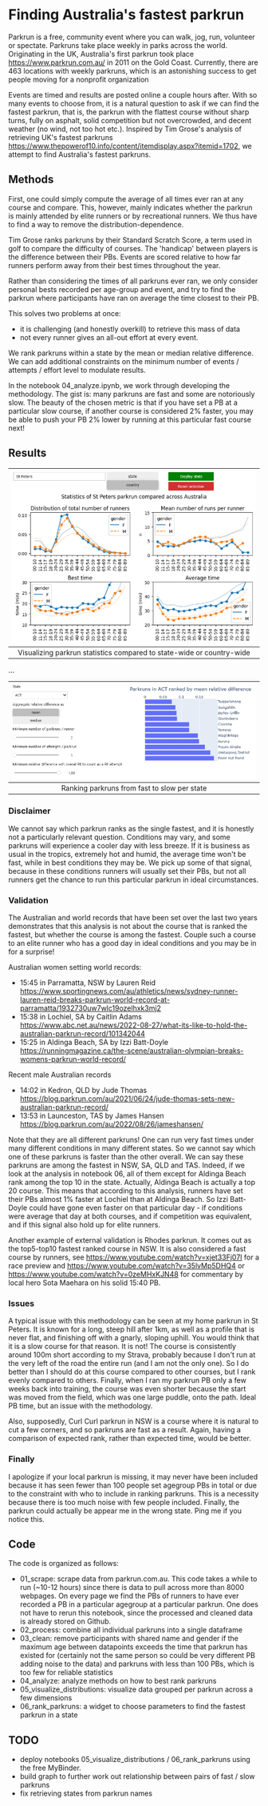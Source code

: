 # Finding Australia's fastest parkrun
Parkrun is a free, community event where you can walk, jog, run, volunteer or spectate. Parkruns take place weekly in parks across the world. Originating in the UK, Australia's first parkrun took place https://www.parkrun.com.au/ in 2011 on the Gold Coast. Currently, there are 463 locations with weekly parkruns, which is an astonishing success to get people moving for a nonprofit organization

Events are timed and results are posted online a couple hours after. With so many events to choose from, it is a natural question to ask if we can find the fastest parkrun, that is, the parkrun with the flattest course without sharp turns, fully on asphalt, solid competition but not overcrowded, and decent weather (no wind, not too hot etc.). Inspired by Tim Grose's analysis of retrieving UK's fastest parkruns https://www.thepowerof10.info/content/itemdisplay.aspx?itemid=1702, we attempt to find Australia's fastest parkruns.

## Methods
First, one could simply compute the average of all times ever ran at any course and compare. This, however, mainly indicates whether the parkrun is mainly attended by elite runners or by recreational runners. We thus have to find a way to remove the distribution-dependence.

Tim Grose ranks parkruns by their Standard Scratch Score, a term used in golf to compare the difficulty of courses. The 'handicap' between players is the difference between their PBs. Events are scored relative to how far runners perform away from their best times throughout the year.

Rather than considering the times of all parkruns ever ran, we only consider personal bests recorded per age-group and event, and try to find the parkrun where participants have ran on average the time closest to their PB. 

This solves two problems at once:
- it is challenging (and honestly overkill) to retrieve this mass of data
- not every runner gives an all-out effort at every event. 

We rank parkruns within a state by the mean or median relative difference. We can add additional constraints on the minimum number of events / attempts / effort level to modulate results.

In the notebook 04_analyze.ipynb, we work through developing the methodology. The gist is: many parkruns are fast and some are notoriously slow. The beauty of the chosen metric is that if you have set a PB at a particular slow course, if another course is considered 2% faster, you may be able to push your PB 2% lower by running at this particular fast course next!

## Results
| ![](images/distribution_stpeters_parkrun.png) | 
|:--:| 
| Visualizing parkrun statistics compared to state-wide or country-wide |

...

| ![](images/rank_parkruns_ACT.png) | 
|:--:| 
| Ranking parkruns from fast to slow per state |



### Disclaimer
We cannot say which parkrun ranks as the single fastest, and it is honestly not a particularly relevant question. Conditions may vary, and some parkruns will experience a cooler day with less breeze. If it is business as usual in the tropics, extremely hot and humid, the average time won't be fast, while in best conditions they may be. We pick up some of that signal, because in these conditions runners will usually set their PBs, but not all runners get the chance to run this particular parkrun in ideal circumstances.

### Validation
The Australian and world records that have been set over the last two years demonstrates that this analysis is not about the course that is ranked the fastest, but whether the course is among the fastest. Couple such a course to an elite runner who has a good day in ideal conditions and you may be in for a surprise!

Australian women setting world records:
- 15:45 in Parramatta, NSW by Lauren Reid https://www.sportingnews.com/au/athletics/news/sydney-runner-lauren-reid-breaks-parkrun-world-record-at-parramatta/1932730uw7wlc19ozelhxk3mj2
- 15:38 in Lochiel, SA by Caitlin Adams https://www.abc.net.au/news/2022-08-27/what-its-like-to-hold-the-australian-parkrun-record/101342044
- 15:25 in Aldinga Beach, SA by Izzi Batt-Doyle https://runningmagazine.ca/the-scene/australian-olympian-breaks-womens-parkrun-world-record/

Recent male Australian records 
- 14:02 in Kedron, QLD by Jude Thomas https://blog.parkrun.com/au/2021/06/24/jude-thomas-sets-new-australian-parkrun-record/
- 13:53 in Launceston, TAS by James Hansen https://blog.parkrun.com/au/2022/08/26/jameshansen/

Note that they are all different parkruns! One can run very fast times under many different conditions in many different states. So we cannot say which one of these parkruns is faster than the other overall. We can say these parkruns are among the fastest in NSW, SA, QLD and TAS. Indeed, if we look at the analysis in notebook 06, all of them except for Aldinga Beach rank among the top 10 in the state. Actually, Aldinga Beach is actually a top 20 course. This means that according to this analysis, runners have set their PBs almost 1% faster at Lochiel than at Aldinga Beach. So Izzi Batt-Doyle could have gone even faster on that particular day - if conditions were average that day at both courses, and if competition was equivalent, and if this signal also hold up for elite runners.

Another example of external validation is Rhodes parkrun. It comes out as the top5-top10 fastest ranked course in NSW. It is also considered a fast course by runners, see https://www.youtube.com/watch?v=xjet33Fj07I for a race preview and https://www.youtube.com/watch?v=35lvMp5DHQ4 or https://www.youtube.com/watch?v=0zeMHxKJN48 for commentary by local hero Sota Maehara on his solid 15:40 PB. 

### Issues
A typical issue with this methodology can be seen at my home parkrun in St Peters. It is known for a long, steep hill after 1km, as well as a profile that is never flat, and finishing off with a gnarly, sloping uphill. You would think that it is a slow course for that reason. It is not! The course is consistently around 100m short according to my Strava, probably because I don't run at the very left of the road the entire run (and I am not the only one). So I do better than I should do at this course compared to other courses, but I rank evenly compared to others. Finally, when I ran my parkrun PB only a few weeks back into training, the course was even shorter because the start was moved from the field, which was one large puddle, onto the path. Ideal PB time, but an issue with the methodology.

Also, supposedly, Curl Curl parkrun in NSW is a course where it is natural to cut a few corners, and so parkruns are fast as a result. Again, having a comparison of expected rank, rather than expected time, would be better.

### Finally
I apologize if your local parkrun is missing, it may never have been included because it has seen fewer than 100 people set agegroup PBs in total or due to the constraint with who to include in ranking parkruns. This is a necessity because there is too much noise with few people included. Finally, the parkrun could actually be appear me in the wrong state. Ping me if you notice this.

## Code
The code is organized as follows:
- 01_scrape: scrape data from parkrun.com.au. This code takes a while to run (~10-12 hours) since there is data to pull across more than 8000 webpages. On every page we find the PBs of runners to have ever recorded a PB in a particular agegroup at a particular parkrun. One does not have to rerun this notebook, since the processed and cleaned data is already stored on Github.
- 02_process: combine all individual parkruns into a single dataframe
- 03_clean: remove participants with shared name and gender if the maximum age between datapoints exceeds the time that parkrun has existed for (certainly not the same person so could be very different PB adding noise to the data) and parkruns with less than 100 PBs, which is too few for reliable statistics
- 04_analyze: analyze methods on how to best rank parkruns
- 05_visualize_distributions: visualize data grouped per parkrun across a few dimensions
- 06_rank_parkruns: a widget to choose parameters to find the fastest parkrun in a state



## TODO
- deploy notebooks 05_visualize_distributions / 06_rank_parkruns using the free MyBinder.
- build graph to further work out relationship between pairs of fast / slow parkruns
- fix retrieving states from parkrun names

